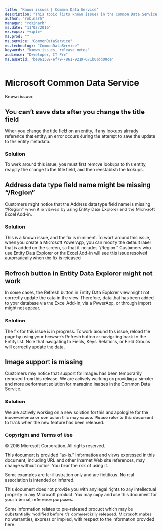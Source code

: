 ```yaml
---
title: "Known issues | Common Data Service"
description: "This topic lists known issues in the Common Data Service."
author: "robinarh"
manager: "robinarh"
ms.date: "11/02/2016"
ms.topic: "topic"
ms.prod: ""
ms.service: "CommonDataService"
ms.technology: "CommonDataService"
keywords: "known issues, release notes"
audience: "Developer, IT Pro"
ms.assetid: "be061389-ef79-4861-9210-671b0bdd00ce"
---
```


# Microsoft Common Data Service
Known issues

## You can’t save data after you change the title field

When you change the title field on an entity, if any lookups already reference that entity, an error occurs during the attempt to save the update to the entity metadata.

### Solution

To work around this issue, you must first remove lookups to this entity, reapply the change to the title field, and then reestablish the lookups.



## Address data type field name might be missing “/Region”

Customers might notice that the Address data type field name is missing “/Region” when it is viewed by using Entity Data Explorer and the Microsoft Excel Add-in. 

### Solution

This is a known issue, and the fix is imminent. To work around this issue, when you create a Microsoft PowerApp, you can modify the default label that is added on the screen, so that it includes “/Region.” Customers who use Entity Data Explorer or the Excel Add-in will see this issue resolved automatically when the fix is released. 


## Refresh button in Entity Data Explorer might not work

In some cases, the Refresh button in Entity Data Explorer view might not correctly update the data in the view. Therefore, data that has been added to your database via the Excel Add-in, via a PowerApp, or through import might not appear. 

### Solution

The fix for this issue is in progress. To work around this issue, reload the page by using your browser’s Refresh button or navigating back to the Entity list. Note that navigating to Fields, Keys, Relations, or Field Groups will correctly update the data.

## Image support is missing
Customers may notice that support for images has been temporarily removed from this release. We are actively working on providing a simpler and more performant solution for managing images in the Common Data Service.

### Solution
We are actively working on a new solution for this and apologize for the inconvenience or confusion this may cause. Please refer to this document to track when the new feature has been released.

### Copyright and Terms of Use

© 2016 Microsoft Corporation. All rights reserved. 

This document is provided “as-is.” Information and views expressed in this document, including URL and other Internet Web site references, may change without notice. You bear the risk of using it. 

Some examples are for illustration only and are fictitious. No real association is intended or inferred. 

This document does not provide you with any legal rights to any intellectual property in any Microsoft product. You may copy and use this document for your internal, reference purposes. 

Some information relates to pre-released product which may be substantially modified before it’s commercially released. Microsoft makes no warranties, express or implied, with respect to the information provided here. 

